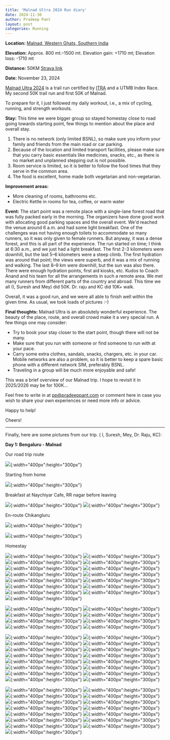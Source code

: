 ```yaml
---
title: 'Malnad Ultra 2024 Run diary'
date: 2024-11-30
author: Pradeep Pant
layout: post
categories: Running
---
```


**Location:** [Malnad, Western Ghats, Southern India](https://en.wikipedia.org/wiki/Malenadu)

**Elevation:** Approx. 800 mt.–1500 mt. Elevation gain: +1710 mt; Elevation loss: -1710 mt

**Distance:** 50KM [Strava link](https://www.strava.com/activities/12965841789)

**Date:** November 23, 2024

[Malnad Ultra 2024](https://malnadultra.com/) is a trail run certified by [ITRA](https://itra.run/Races/RaceDetails/Malnad.Ultra.Malnad.Ultra.30.K/2023/78406was) and a UTMB Index Race. My second 50K trail run and first 50K of Malnad.

To prepare for it, I just followed my daily workout, i.e., a mix of cycling, running, and strength workouts. 


**Stay:**
This time we were bigger group so stayed homestay close to road going towards starting point, few things to mention about the place and overall stay.
<ol>
<li>There is no network (only limited BSNL), so make sure you inform your family and friends from the main road or car parking.</li>
<li>Because of the location and limited transport facilities, please make sure that you carry basic essentials like medicines, snacks, etc., as there is no market and unplanned stepping out is not possible.</li>
<li>Room service is limited, so it is better to follow the food times that they serve in the common area.</li>
<li>The food is excellent, home made both vegetarian and non-vegetarian. </li>
</ol>

**Improvement areas:**
<ul>
<li>More cleaning of rooms, bathrooms etc.</li>
<li>Electric Kettle in rooms for tea, coffee, or warm water</li>
</ul>

**Event:** The start point was a remote place with a single-lane forest road that was fully packed early in the morning. The organizers have done good work with allocating good parking spaces and the overall event. We'd reached the venue around 6 a.m. and had some light breakfast. One of the challenges was not having enough toilets to accommodate so many runners, so it was only given to female runners. But anyway, it was a dense forest, and this is all part of the experience. The run started on time; I think at 6:30 a.m., and we just had a light breakfast. The first 2-3 kilometers were downhill, but the last 5–6 kilometers were a steep climb. The first hydration was around that point; the views were superb, and it was a mix of running and walking. The last 8–9 km were downhill, but the sun was also there. There were enough hydration points, first aid kiosks, etc. Kudos to Coach Anand and his team for all the arrangements in such a remote area. We met many runners from different parts of the country and abroad.
This time we all (I, Suresh and Mey) did 50K. Dr. raju and KC did 10K+ walk.

Overall, it was a good run, and we were all able to finish well within the given time. As usual, we took loads of pictures :-)


**Final thoughts:**
Malnad Ultra is an absolutely wonderful experience. The beauty of the place, route, and overall crowd make it a very special run. A few things one may consider:

<ul>
<li>Try to book your stay closer to the start point, though there will not be many. </li>
<li>Make sure that you run with someone or find someone to run with at your pace. </li>
<li>Carry some extra clothes, sandals, snacks, chargers, etc. in your car. Mobile networks are also a problem, so it is better to keep a spare basic phone with a different network SIM, preferably BSNL. </li>
<li>Traveling in a group will be much more enjoyable and safe! </li>
</ul>

This was a brief overview of our Malnad trip. I hope to revisit it in 2025/2026 may be for 100K...


Feel free to write in at [pp@pradeeppant.com](mailto:pp@pradeeppant.com) or comment here in case you wish to share your own experiences or need more info or advice.



Happy to help!


Cheers!

--------------------------------------------------------------------------------
Finally, here are some pictures from our trip. ( I, Suresh, Mey, Dr. Raju, KC):


**Day 1: Bengaluru - Malnad**

Our road trip route 


![](/data/images/travel/malnad_ultra_2024/03-route_map_blr_mallanduru.jpg){:width="400px":height="300px"}


Starting from home 


![](/data/images/travel/malnad_ultra_2024/01-start_with_suresh.jpg){:width="400px":height="300px"}


Breakfast at Naychiyar Cafe, RR nagar before leaving 


![](/data/images/travel/malnad_ultra_2024/02-breakfast_point_rr_nager.jpg){:width="400px":height="300px"}
![](/data/images/travel/malnad_ultra_2024/02-02-full_breakfast.jpg){:width="400px":height="300px"}


En-route Chikangluru

![](/data/images/travel/malnad_ultra_2024/04-en-route-chik.jpg){:width="400px":height="300px"}

![](/data/images/travel/malnad_ultra_2024/05-stop-for-ev-charging.jpg){:width="400px":height="300px"}

Homestay

![](/data/images/travel/malnad_ultra_2024/06-01-flowers.jpg){:width="400px":height="300px"}
![](/data/images/travel/malnad_ultra_2024/06-02-beautiful_homestay.jpg){:width="400px":height="300px"}
![](/data/images/travel/malnad_ultra_2024/06-homestay.jpg){:width="400px":height="300px"}
![](/data/images/travel/malnad_ultra_2024/07-with_dog_homestay.jpg){:width="400px":height="300px"}
![](/data/images/travel/malnad_ultra_2024/08-dog_love.jpg){:width="400px":height="300px"}
![](/data/images/travel/malnad_ultra_2024/09-at_homestay.jpg){:width="400px":height="300px"}
![](/data/images/travel/malnad_ultra_2024/10-bib_collection.jpg){:width="400px":height="300px"}
![](/data/images/travel/malnad_ultra_2024/11-bib_collection_coach_kay.jpg){:width="400px":height="300px"}
![](/data/images/travel/malnad_ultra_2024/12-bib_collection_group.jpg){:width="400px":height="300px"}
![](/data/images/travel/malnad_ultra_2024/13-prep.jpg){:width="400px":height="300px"}
![](/data/images/travel/malnad_ultra_2024/14-parking_lot.jpg){:width="400px":height="300px"}
![](/data/images/travel/malnad_ultra_2024/15-at_starting_point.jpg){:width="400px":height="300px"}
![](/data/images/travel/malnad_ultra_2024/16-quick_coffee_morning.jpg){:width="400px":height="300px"}
![](/data/images/travel/malnad_ultra_2024/17-ready_to_start.jpg){:width="400px":height="300px"}
![](/data/images/travel/malnad_ultra_2024/18-beautiful_trail.jpg){:width="400px":height="300px"}

![](/data/images/travel/malnad_ultra_2024/19-by_cameraman.jpg){:width="400px":height="300px"}
![](/data/images/travel/malnad_ultra_2024/20-group.jpg){:width="400px":height="300px"}
![](/data/images/travel/malnad_ultra_2024/21-loving_trails.jpg){:width="400px":height="300px"}
![](/data/images/travel/malnad_ultra_2024/22-mey_with_his_pole.jpg){:width="400px":height="300px"}
![](/data/images/travel/malnad_ultra_2024/23-on_trails.jpg){:width="400px":height="300px"}
![](/data/images/travel/malnad_ultra_2024/24-on_trails1.jpg){:width="400px":height="300px"}
![](/data/images/travel/malnad_ultra_2024/25-sun_and_heat.jpg){:width="400px":height="300px"}
![](/data/images/travel/malnad_ultra_2024/26-trail_route.jpg){:width="400px":height="300px"}


![](/data/images/travel/malnad_ultra_2024/27-with_suresh_enroute.jpg){:width="400px":height="300px"}
![](/data/images/travel/malnad_ultra_2024/28-with_suresh_on_trails.jpg){:width="400px":height="300px"}
![](/data/images/travel/malnad_ultra_2024/29-with_suresh_trail.jpg){:width="400px":height="300px"}
![](/data/images/travel/malnad_ultra_2024/30-trails_loney.jpg){:width="400px":height="300px"}
![](/data/images/travel/malnad_ultra_2024/31-uphill.jpg){:width="400px":height="300px"}
![](/data/images/travel/malnad_ultra_2024/32-01-muddy.jpg){:width="400px":height="300px"}
![](/data/images/travel/malnad_ultra_2024/32-uphill_1.jpg){:width="400px":height="300px"}
![](/data/images/travel/malnad_ultra_2024/33-suresh_cameraman.jpg){:width="400px":height="300px"}
![](/data/images/travel/malnad_ultra_2024/34-ascent.jpg){:width="400px":height="300px"}
![](/data/images/travel/malnad_ultra_2024/35-finish_line.jpg){:width="400px":height="300px"}
![](/data/images/travel/malnad_ultra_2024/36-finisher_group_pic.jpg){:width="400px":height="300px"}
![](/data/images/travel/malnad_ultra_2024/37-finisher_pic.jpg){:width="400px":height="300px"}
![](/data/images/travel/malnad_ultra_2024/38-got_medal.jpg){:width="400px":height="300px"}
![](/data/images/travel/malnad_ultra_2024/39-suresh_getting_medal.jpg){:width="400px":height="300px"}
![](/data/images/travel/malnad_ultra_2024/40-rr_nanager_runaddicts.jpg){:width="400px":height="300px"}
![](/data/images/travel/malnad_ultra_2024/41-01-morning_coffee_shivmoga.jpg){:width="400px":height="300px"}


![](/data/images/travel/malnad_ultra_2024/41-breakfast_at_shivmoga_with_friends.jpg){:width="400px":height="300px"}
![](/data/images/travel/malnad_ultra_2024/42-01-poori_love.jpg){:width="400px":height="300px"}
![](/data/images/travel/malnad_ultra_2024/42-breakfast_shivmoga.jpg){:width="400px":height="300px"}
![](/data/images/travel/malnad_ultra_2024/43-elephant_camp_visit.jpg){:width="400px":height="300px"}
![](/data/images/travel/malnad_ultra_2024/44-elephant_camp_visit2.jpg){:width="400px":height="300px"}
![](/data/images/travel/malnad_ultra_2024/45-elephant_camp_visit3.jpg){:width="400px":height="300px"}
![](/data/images/travel/malnad_ultra_2024/45-elephant_camp_visit4.jpg){:width="400px":height="300px"}
![](/data/images/travel/malnad_ultra_2024/46-elephant_camp_visit5.jpg){:width="400px":height="300px"}
![](/data/images/travel/malnad_ultra_2024/47-elephant_camp_visit6.jpg){:width="400px":height="300px"}
![](/data/images/travel/malnad_ultra_2024/48-elephant_camp_visit7.jpg){:width="400px":height="300px"}
![](/data/images/travel/malnad_ultra_2024/49-elephant_evolution.jpg){:width="400px":height="300px"}
![](/data/images/travel/malnad_ultra_2024/50-elephant_solo.jpg){:width="400px":height="300px"}
![](/data/images/travel/malnad_ultra_2024/51-50K-medal.jpg){:width="400px":height="300px"}
![](/data/images/travel/malnad_ultra_2024/52-bib_medal.jpg){:width="400px":height="300px"}
![](/data/images/travel/malnad_ultra_2024/53-30K_50K_medal.jpg){:width="400px":height="300px"}

